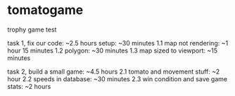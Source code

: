 # tomatogame
trophy game test

task 1, fix our code: ~2.5 hours
setup: ~30 minutes
1.1 map not rendering: ~1 hour 15 minutes
1.2 polygon: ~30 minutes
1.3 map sized to viewport: ~15 minutes

task 2, build a small game: ~4.5 hours
2.1 tomato and movement stuff: ~2 hour
2.2 speeds in database: ~30 minutes
2.3 win condition and save game stats: ~2 hours